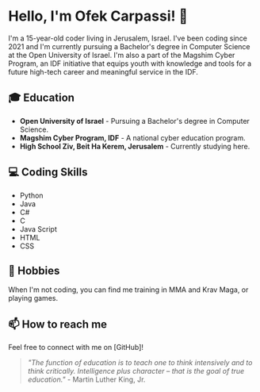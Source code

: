 # Hello, I'm Ofek Carpassi! 👋

I'm a 15-year-old coder living in Jerusalem, Israel. I've been coding since 2021 and I'm currently pursuing a Bachelor's degree in Computer Science at the Open University of Israel. I'm also a part of the Magshim Cyber Program, an IDF initiative that equips youth with knowledge and tools for a future high-tech career and meaningful service in the IDF.

## 🎓 Education
- **Open University of Israel** - Pursuing a Bachelor's degree in Computer Science.
- **Magshim Cyber Program, IDF** - A national cyber education program.
- **High School Ziv, Beit Ha Kerem, Jerusalem** - Currently studying here.

## 💻 Coding Skills
- Python
- Java
- C#
- C
- Java Script
- HTML
- CSS

## 🥋 Hobbies
When I'm not coding, you can find me training in MMA and Krav Maga, or playing games.

## 📫 How to reach me
Feel free to connect with me on [GitHub]!

> _"The function of education is to teach one to think intensively and to think critically. Intelligence plus character – that is the goal of true education."_ - Martin Luther King, Jr.
